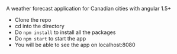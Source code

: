 A weather forecast application for Canadian cities with angular 1.5+

- Clone the repo
- cd into the directory
- Do `npm install` to install all the packages
- Do `npm start` to start the app
- You will be able to see the app on localhost:8080
